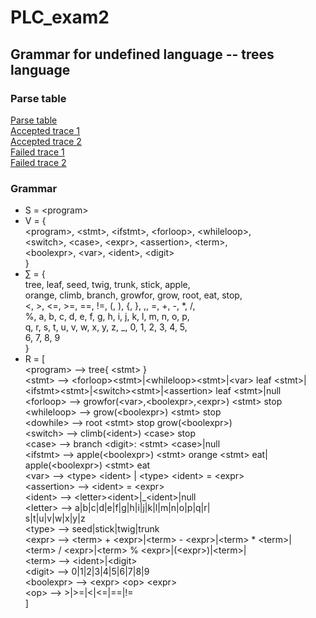 # PLC_exam2
## Grammar for undefined language -- trees language
### Parse table
[Parse table](https://htmlpreview.github.io/?https://github.com/zboyle1/PLC_exam2/blob/main/parsetable.html)
<br>[Accepted trace 1](https://htmlpreview.github.io/?https://github.com/zboyle1/PLC_exam2/blob/main/correct_trace1.html)
<br>[Accepted trace 2](https://htmlpreview.github.io/?https://github.com/zboyle1/PLC_exam2/blob/main/correct_trace2.html)
<br>[Failed trace 1](https://github.com/zboyle1/PLC_exam2/blob/main/failed_trace1.html)
<br>[Failed trace 2](https://htmlpreview.github.io/?https://github.com/zboyle1/PLC_exam2/blob/main/failed_trace2.html)

### Grammar
- S = \<program>
- V = { 
    <br>\<program>, \<stmt>, \<ifstmt>, \<forloop>, \<whileloop>,
		<br>\<switch>, \<case>, \<expr>, \<assertion>, \<term>, 
		<br>\<boolexpr>, \<var>, \<ident>, \<digit>
	<br>}
- ∑ = { 
    <br>tree, leaf, seed, twig, trunk, stick, apple,
		<br>orange, climb, branch, growfor, grow, root, eat, stop,
		<br><, >, <=, >=, ==, !=, (, ), {, }, ,, =, +, -, *, /,
		<br>%, a, b, c, d, e, f, g, h, i, j, k, l, m, n, o, p,
		<br>q, r, s, t, u, v, w, x, y, z, _, 0, 1, 2, 3, 4, 5,
		<br>6, 7, 8, 9
	<br>}
- R = [
		<br>\<program> 	--> tree{ \<stmt> }
		<br>\<stmt> 		--> \<forloop>\<stmt>|\<whileloop>\<stmt>|\<var> leaf \<stmt>|
						<br>\<ifstmt>\<stmt>|\<switch>\<stmt>|\<assertion> leaf \<stmt>|null
		<br>\<forloop> 	--> growfor(\<var>,\<boolexpr>,\<expr>) \<stmt> stop
		<br>\<whileloop> --> grow(\<boolexpr>) \<stmt> stop
		<br>\<dowhile> 	--> root \<stmt> stop grow(\<boolexpr>)
		<br>\<switch>	--> climb(\<ident>) \<case> stop
		<br>\<case>		--> branch \<digit>: \<stmt> \<case>|null
		<br>\<ifstmt>	--> apple(\<boolexpr>) \<stmt> orange \<stmt> eat|
						<br>apple(\<boolexpr>) \<stmt> eat
		<br>\<var>		--> \<type> \<ident> | \<type> \<ident> = \<expr>
		<br>\<assertion> --> \<ident> = \<expr>
		<br>\<ident>		--> \<letter>\<ident>|_\<ident>|null
		<br>\<letter>	--> a|b|c|d|e|f|g|h|i|j|k|l|m|n|o|p|q|r|
						<br>s|t|u|v|w|x|y|z
		<br>\<type>		--> seed|stick|twig|trunk
		<br>\<expr>		--> \<term> + \<expr>|\<term> - \<expr>|\<term> * \<term>|
						<br>\<term> / \<expr>|\<term> % \<expr>|(\<expr>)|\<term>|
		<br>\<term>		--> \<ident>|\<digit>
		<br>\<digit>		--> 0|1|2|3|4|5|6|7|8|9
		<br>\<boolexpr>	--> \<expr> \<op> \<expr>
		<br>\<op>		--> >|>=|<|<=|==|!=
	<br>]
